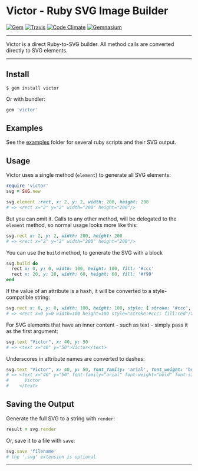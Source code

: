 Victor - Ruby SVG Image Builder
==================================================

[![Gem](https://img.shields.io/gem/v/victor.svg?style=flat-square)](https://rubygems.org/gems/victor)
[![Travis](https://img.shields.io/travis/DannyBen/victor.svg?style=flat-square)](https://travis-ci.org/DannyBen/victor)
[![Code Climate](https://img.shields.io/codeclimate/github/DannyBen/victor.svg?style=flat-square)](https://codeclimate.com/github/DannyBen/victor)
[![Gemnasium](https://img.shields.io/gemnasium/DannyBen/victor.svg?style=flat-square)](https://gemnasium.com/DannyBen/victor)

---

Victor is a direct Ruby-to-SVG builder. All method calls are converted
directly to SVG elements.

---

Install
--------------------------------------------------

```
$ gem install victor
```

Or with bundler:

```ruby
gem 'victor'
```

Examples
--------------------------------------------------

See the [examples] folder for several ruby scripts and their SVG output.


Usage
--------------------------------------------------

Victor uses a single method (`element`) to generate all SVG elements:

```ruby
require 'victor'
svg = SVG.new

svg.element :rect, x: 2, y: 2, width: 200, height: 200
# => <rect x="2" y="2" width="200" height="200"/>
```

But you can omit it. Calls to any other method, will be delegated to the 
`element` method, so normal usage looks more like this:

```ruby
svg.rect x: 2, y: 2, width: 200, height: 200
# => <rect x="2" y="2" width="200" height="200"/>
```

You can use the `build` method, to generate the SVG with a block

```ruby
svg.build do 
  rect x: 0, y: 0, width: 100, height: 100, fill: '#ccc'
  rect x: 20, y: 20, width: 60, height: 60, fill: '#f99'
end
```

If the value of an attribute is a hash, it will be converted to a 
style-compatible string:

```ruby
svg.rect x: 0, y: 0, width: 100, height: 100, style: { stroke: '#ccc', fill: 'red' }
# => <rect x=0 y=0 width=100 height=100 style="stroke:#ccc; fill:red"/>
```

For SVG elements that have an inner content - such as text - simply pass it as 
the first argument:

```ruby
svg.text "Victor", x: 40, y: 50
# => <text x="40" y="50">Victor</text>
```

Underscores in attribute names are converted to dashes:

```ruby
svg.text "Victor", x: 40, y: 50, font_family: 'arial', font_weight: 'bold', font_size: 40
# => <text x="40" y="50" font-family="arial" font-weight="bold" font-size="40">
#      Victor
#    </text>
```

Saving the Output
--------------------------------------------------

Generate the full SVG to a string with `render`:

```ruby
result = svg.render
```

Or, save it to a file with `save`:

```ruby
svg.save 'filename'
# the '.svg' extension is optional
```


---

[examples]: https://github.com/DannyBen/victor/tree/master/examples#examples

